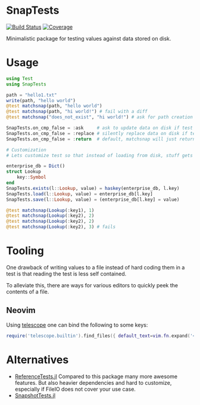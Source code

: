 # SnapTests

[![Build Status](https://github.com/jw3126/SnapTests.jl/actions/workflows/CI.yml/badge.svg?branch=main)](https://github.com/jw3126/SnapTests.jl/actions/workflows/CI.yml?query=branch%3Amain)
[![Coverage](https://codecov.io/gh/jw3126/SnapTests.jl/branch/main/graph/badge.svg)](https://codecov.io/gh/jw3126/SnapTests.jl)

Minimalistic package for testing values against data stored on disk.

# Usage

```julia
using Test
using SnapTests

path = "hello1.txt"
write(path, "hello world")
@test matchsnap(path, "hello world")
@test matchsnap(path, "hi world!") # fail with a diff
@test matchsnap("does_not_exist", "hi world!") # ask for path creation

SnapTests.on_cmp_false = :ask     # ask to update data on disk if test fails
SnapTests.on_cmp_false = :replace # silently replace data on disk if test fails
SnapTests.on_cmp_false = :return  # default, matchsnap will just return false

# Customization
# Lets customize test so that instead of loading from disk, stuff gets looked up from a database

enterprise_db = Dict()
struct Lookup
    key::Symbol
end
SnapTests.exists(l::Lookup, value) = haskey(enterprise_db, l.key)
SnapTests.load(l::Lookup, value) = enterprise_db[l.key]
SnapTests.save(l::Lookup, value) = (enterprise_db[l.key] = value)

@test matchsnap(Lookup(:key1), 1)
@test matchsnap(Lookup(:key2), 2)
@test matchsnap(Lookup(:key2), 2)
@test matchsnap(Lookup(:key2), 3) # fails
```

# Tooling
One drawback of writing values to a file instead of hard coding them in a test is 
that reading the test is less self contained.

To alleviate this, there are ways for various editors to quickly peek the contents of a file.

## Neovim
Using [telescope](https://github.com/nvim-telescope/telescope.nvim) one can bind the following to some keys:
```lua
require('telescope.builtin').find_files({ default_text=vim.fn.expand('<cfile>')})"
```


# Alternatives

* [ReferenceTests.jl](https://github.com/JuliaTesting/ReferenceTests.jl) 
  Compared to this package many more awesome features. But also heavier dependencies
  and hard to customize, especially if FileIO does not cover your use case.
* [SnapshotTests.jl](https://github.com/mattwigway/SnapshotTests.jl)

